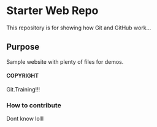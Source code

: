 # Starter Web Repo

This repository is for showing how Git and GitHub work...

## Purpose

Sample website with plenty of files for demos.

#### COPYRIGHT

Git.Training!!!

### How to contribute
Dont know lolll